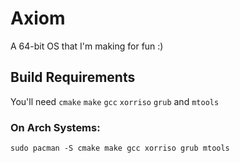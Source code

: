 # Axiom

A 64-bit OS that I'm making for fun :)

## Build Requirements

You'll need `cmake` `make` `gcc` `xorriso` `grub` and `mtools`

### On Arch Systems:
`sudo pacman -S cmake make gcc xorriso grub mtools`

